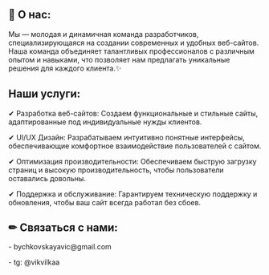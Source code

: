 <h2 align="left">👋 О нас:</h2>
<p align="left">Мы — молодая и динамичная команда разработчиков, специализирующаяся на создании современных и удобных веб-сайтов. Наша команда объединяет талантливых профессионалов с различным опытом и навыками, что позволяет нам предлагать уникальные решения для каждого клиента.✨</p>
<h2 align="left">Наши услуги:</h2>
<p align="left">✔ Разработка веб-сайтов: Создаем функциональные и стильные сайты, адаптированные под индивидуальные нужды клиентов.</p>
<p align="left">✔ UI/UX Дизайн: Разрабатываем интуитивно понятные интерфейсы, обеспечивающие комфортное взаимодействие пользователей с сайтом.</p>
<p align="left">✔ Оптимизация производительности: Обеспечиваем быструю загрузку страниц и высокую производительность, чтобы пользователи оставались довольны.</p>
<p align="left">✔ Поддержка и обслуживание: Гарантируем техническую поддержку и обновления, чтобы ваш сайт всегда работал без сбоев.</p>
<h2 align="left">✏ Связаться с нами:</h3>
<p align="left">
- bychkovskayavic@gmail.com 
</p>
<p align="left">
- tg: @vikvilkaa 
</p>




